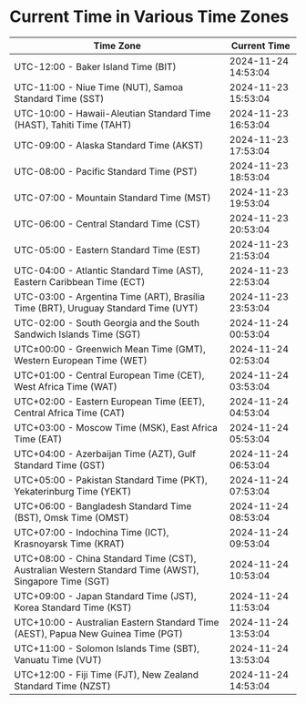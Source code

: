# Current Time in Various Time Zones

| Time Zone | Current Time |
|-----------|--------------|
| UTC-12:00 - Baker Island Time (BIT) | 2024-11-24 14:53:04 |
| UTC-11:00 - Niue Time (NUT), Samoa Standard Time (SST) | 2024-11-23 15:53:04 |
| UTC-10:00 - Hawaii-Aleutian Standard Time (HAST), Tahiti Time (TAHT) | 2024-11-23 16:53:04 |
| UTC-09:00 - Alaska Standard Time (AKST) | 2024-11-23 17:53:04 |
| UTC-08:00 - Pacific Standard Time (PST) | 2024-11-23 18:53:04 |
| UTC-07:00 - Mountain Standard Time (MST) | 2024-11-23 19:53:04 |
| UTC-06:00 - Central Standard Time (CST) | 2024-11-23 20:53:04 |
| UTC-05:00 - Eastern Standard Time (EST) | 2024-11-23 21:53:04 |
| UTC-04:00 - Atlantic Standard Time (AST), Eastern Caribbean Time (ECT) | 2024-11-23 22:53:04 |
| UTC-03:00 - Argentina Time (ART), Brasília Time (BRT), Uruguay Standard Time (UYT) | 2024-11-23 23:53:04 |
| UTC-02:00 - South Georgia and the South Sandwich Islands Time (SGT) | 2024-11-24 00:53:04 |
| UTC±00:00 - Greenwich Mean Time (GMT), Western European Time (WET) | 2024-11-24 02:53:04 |
| UTC+01:00 - Central European Time (CET), West Africa Time (WAT) | 2024-11-24 03:53:04 |
| UTC+02:00 - Eastern European Time (EET), Central Africa Time (CAT) | 2024-11-24 04:53:04 |
| UTC+03:00 - Moscow Time (MSK), East Africa Time (EAT) | 2024-11-24 05:53:04 |
| UTC+04:00 - Azerbaijan Time (AZT), Gulf Standard Time (GST) | 2024-11-24 06:53:04 |
| UTC+05:00 - Pakistan Standard Time (PKT), Yekaterinburg Time (YEKT) | 2024-11-24 07:53:04 |
| UTC+06:00 - Bangladesh Standard Time (BST), Omsk Time (OMST) | 2024-11-24 08:53:04 |
| UTC+07:00 - Indochina Time (ICT), Krasnoyarsk Time (KRAT) | 2024-11-24 09:53:04 |
| UTC+08:00 - China Standard Time (CST), Australian Western Standard Time (AWST), Singapore Time (SGT) | 2024-11-24 10:53:04 |
| UTC+09:00 - Japan Standard Time (JST), Korea Standard Time (KST) | 2024-11-24 11:53:04 |
| UTC+10:00 - Australian Eastern Standard Time (AEST), Papua New Guinea Time (PGT) | 2024-11-24 13:53:04 |
| UTC+11:00 - Solomon Islands Time (SBT), Vanuatu Time (VUT) | 2024-11-24 13:53:04 |
| UTC+12:00 - Fiji Time (FJT), New Zealand Standard Time (NZST) | 2024-11-24 14:53:04 |
